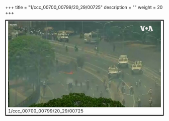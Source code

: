 +++
title = "1/ccc_00700_00799/20_29/00725"
description = ""
weight = 20
+++

<table style="border:2px solid black;max-width:800px;max-height:800px;" 
><tr><td>
<img class="center-fit-jpg"
src="/jpg_/aaa_20190430_NxaOmWaI8sI_00724.jpg">
1/ccc_00700_00799/20_29/00725
</img></td></tr></table>
